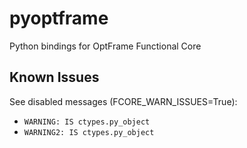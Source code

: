 # pyoptframe
Python bindings for OptFrame Functional Core

## Known Issues

See disabled messages (FCORE_WARN_ISSUES=True):
- `WARNING: IS ctypes.py_object`
- `WARNING2: IS ctypes.py_object`
